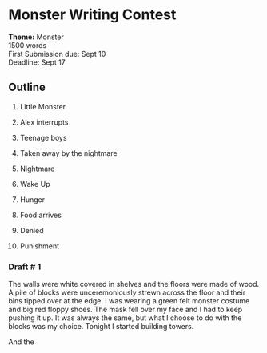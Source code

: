 # Monster Writing Contest
**Theme:** Monster  
1500 words  
First Submission due: Sept 10  
Deadline: Sept 17  

## Outline

1. Little Monster
2. Alex interrupts
3. Teenage boys
4. Taken away by the nightmare
5. Nightmare
6. Wake Up

7. Hunger
8.  Food arrives
9. Denied
10. Punishment 

### Draft # 1
The walls were white covered in shelves and the floors were made of wood.  A pile of blocks were unceremoniously strewn across the floor and their bins tipped over at the edge.  I was wearing a green felt monster costume and big red floppy shoes.  The mask fell over my face and I had to keep pushing it up.  It was always the same, but what I choose to do with the blocks was my choice.  Tonight I started building towers. 

And the 



<!--stackedit_data:
eyJoaXN0b3J5IjpbMTk2MDA5NTQ5MywtMTQ4MjIxNzQzLDY3Mj
IyMDM4NywtNjM5Mjk3NjU3LC0zNjE5NTYxMDUsLTEzOTU3ODkw
MzQsMTc4ODYwODIzMl19
-->